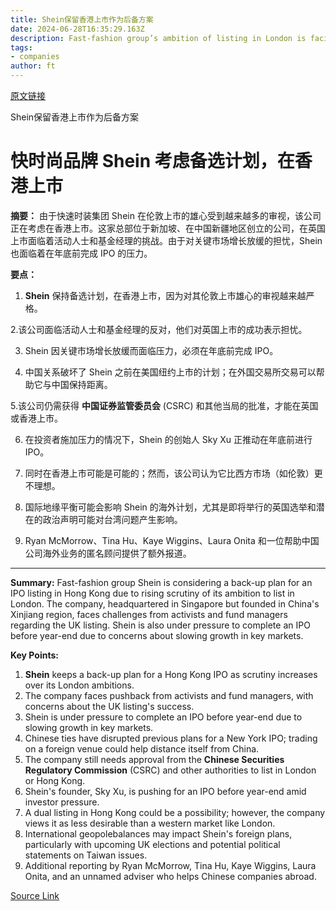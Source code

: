 ```yaml
---
title: Shein保留香港上市作为后备方案
date: 2024-06-28T16:35:29.163Z
description: Fast-fashion group’s ambition of listing in London is facing scrutiny in UK and China
tags: 
- companies
author: ft
---
```


[原文链接](https://ft.com/content/3f926433-2e00-4e5e-842b-136250920f6b)

Shein保留香港上市作为后备方案

# 快时尚品牌 Shein 考虑备选计划，在香港上市

**摘要：**
由于快速时装集团 Shein 在伦敦上市的雄心受到越来越多的审视，该公司正在考虑在香港上市。这家总部位于新加坡、在中国新疆地区创立的公司，在英国上市面临着活动人士和基金经理的挑战。由于对关键市场增长放缓的担忧，Shein 也面临着在年底前完成 IPO 的压力。

**要点：**

1. **Shein** 保持备选计划，在香港上市，因为对其伦敦上市雄心的审视越来越严格。

2.该公司面临活动人士和基金经理的反对，他们对英国上市的成功表示担忧。

3. Shein 因关键市场增长放缓而面临压力，必须在年底前完成 IPO。

4. 中国关系破坏了 Shein 之前在美国纽约上市的计划；在外国交易所交易可以帮助它与中国保持距离。

5.该公司仍需获得 **中国证券监管委员会** (CSRC) 和其他当局的批准，才能在英国或香港上市。

6. 在投资者施加压力的情况下，Shein 的创始人 Sky Xu 正推动在年底前进行 IPO。

7. 同时在香港上市可能是可能的；然而，该公司认为它比西方市场（如伦敦）更不理想。

8. 国际地缘平衡可能会影响 Shein 的海外计划，尤其是即将举行的英国选举和潜在的政治声明可能对台湾问题产生影响。

9. Ryan McMorrow、Tina Hu、Kaye Wiggins、Laura Onita 和一位帮助中国公司海外业务的匿名顾问提供了额外报道。

---

 **Summary:**
Fast-fashion group Shein is considering a back-up plan for an IPO listing in Hong Kong due to rising scrutiny of its ambition to list in London. The company, headquartered in Singapore but founded in China's Xinjiang region, faces challenges from activists and fund managers regarding the UK listing. Shein is also under pressure to complete an IPO before year-end due to concerns about slowing growth in key markets.

**Key Points:**
1. **Shein** keeps a back-up plan for a Hong Kong IPO as scrutiny increases over its London ambitions.
2. The company faces pushback from activists and fund managers, with concerns about the UK listing's success.
3. Shein is under pressure to complete an IPO before year-end due to slowing growth in key markets.
4. Chinese ties have disrupted previous plans for a New York IPO; trading on a foreign venue could help distance itself from China.
5. The company still needs approval from the **Chinese Securities Regulatory Commission** (CSRC) and other authorities to list in London or Hong Kong.
6. Shein's founder, Sky Xu, is pushing for an IPO before year-end amid investor pressure.
7. A dual listing in Hong Kong could be a possibility; however, the company views it as less desirable than a western market like London.
8. International geopolebalances may impact Shein's foreign plans, particularly with upcoming UK elections and potential political statements on Taiwan issues.
9. Additional reporting by Ryan McMorrow, Tina Hu, Kaye Wiggins, Laura Onita, and an unnamed adviser who helps Chinese companies abroad.

[Source Link](https://ft.com/content/3f926433-2e00-4e5e-842b-136250920f6b)

